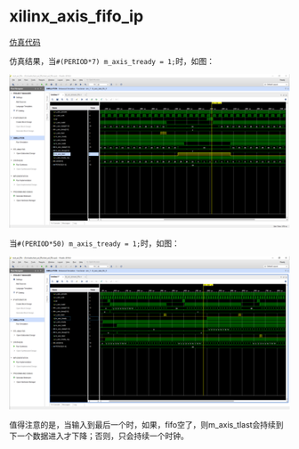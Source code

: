 # xilinx_axis_fifo_ip

[仿真代码](tb_axi_stream_fifo.v)

仿真结果，当`#(PERIOD*7) m_axis_tready = 1;`时，如图：

![1](1.png)

当`#(PERIOD*50) m_axis_tready = 1;`时，如图：

![2](2.png)

值得注意的是，当输入到最后一个时，如果，fifo空了，则m_axis_tlast会持续到下一个数据进入才下降；否则，只会持续一个时钟。